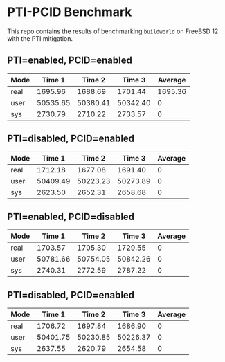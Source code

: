 # PTI-PCID Benchmark
This repo contains the results of benchmarking `buildworld` on FreeBSD 12 with the PTI mitigation.

## PTI=enabled, PCID=enabled

Mode | Time 1 | Time 2 | Time 3 | Average
--- | --- | --- | --- | --- 
real | 1695.96 | 1688.69 | 1701.44 | 1695.36 
user | 50535.65 | 50380.41 | 50342.40 | 0
sys | 2730.79 | 2710.22 | 2733.57 | 0

## PTI=disabled, PCID=enabled

Mode | Time 1 | Time 2 | Time 3 | Average
--- | --- | --- | --- | ---
real | 1712.18 | 1677.08 | 1691.40 | 0 
user | 50409.49 | 50223.23 | 50273.89 | 0
sys | 2623.50 | 2652.31 | 2658.68 | 0

## PTI=enabled, PCID=disabled

Mode | Time 1 | Time 2 | Time 3 | Average
--- | --- | --- | --- | ---
real | 1703.57 | 1705.30 | 1729.55 | 0 
user | 50781.66 | 50754.05 | 50842.26 | 0
sys | 2740.31 | 2772.59 | 2787.22 | 0

## PTI=disabled, PCID=enabled

Mode | Time 1 | Time 2 | Time 3 | Average
--- | --- | --- | --- | ---
real | 1706.72 | 1697.84 | 1686.90 | 0 
user | 50401.75 | 50230.85 | 50226.37 | 0
sys | 2637.55 | 2620.79 | 2654.58 | 0

